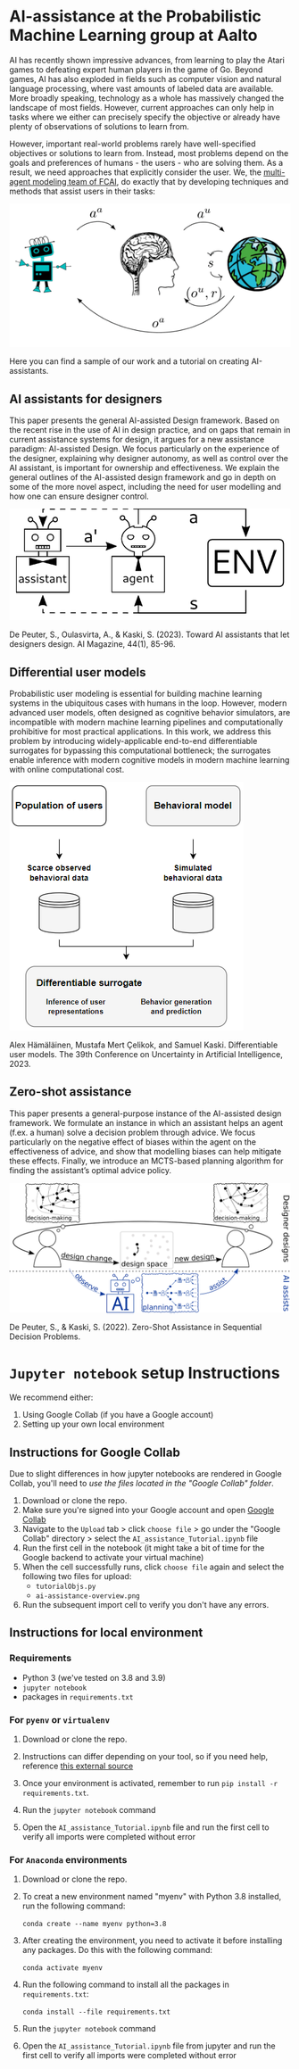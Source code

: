 # AI-assistance at the Probabilistic Machine Learning group at Aalto

AI has recently shown impressive advances, from learning to play the Atari
games to defeating expert human players in the game of Go. Beyond games, AI has
also exploded in fields such as computer vision and natural language
processing, where vast amounts of labeled data are available. More broadly
speaking, technology as a whole has massively changed the landscape of most
fields. However, current approaches can only help in tasks where we either can
precisely specify the objective or already have plenty of observations of
solutions to learn from.

However, important real-world problems rarely have well-specified objectives or
solutions to learn from. Instead, most problems depend on the goals and
preferences of humans - the users - who are solving them. As a result, we need
approaches that explicitly consider the user. We, the [multi-agent modeling
team of FCAI](https://fcai.fi/fcai-teams#6), do exactly that by developing
techniques and methods that assist users in their tasks:

![AI-assistance diagram](figures/ai-assistance.png)

Here you can find a sample of our work and a tutorial on creating
AI-assistants.

## AI assistants for designers

This paper presents the general AI-assisted Design framework. Based on the
recent rise in the use of AI in design practice, and on gaps that remain in
current assistance systems for design, it argues for a new assistance paradigm:
AI-assisted Design. We focus particularly on the experience of the designer,
explaining why designer autonomy, as well as control over the AI assistant, is
important for ownership and effectiveness. We explain the general outlines of
the AI-assisted design framework and go in depth on some of the more novel
aspect, including the need for user modelling and how one can ensure designer
control.

![Diagram for learning differentiable surrogates](figures/ai-assisted-design-diagram-technical.png)

De Peuter, S., Oulasvirta, A., & Kaski, S. (2023). Toward AI assistants that let designers design. AI Magazine, 44(1), 85-96.

## Differential user models

Probabilistic user modeling is essential for building machine learning systems
in the ubiquitous cases with humans in the loop. However, modern advanced user
models, often designed as cognitive behavior simulators, are incompatible with
modern machine learning pipelines and computationally prohibitive for most
practical applications. In this work, we address this problem by introducing
widely-applicable end-to-end differentiable surrogates for bypassing this
computational bottleneck; the surrogates enable inference with modern cognitive
models in modern machine learning with online computational cost.

![Diagram for learning differentiable surrogates](figures/differential-user-models.png)

Alex Hämäläinen, Mustafa Mert Çelikok, and Samuel Kaski. Differentiable user models. The 39th Conference on Uncertainty in Artificial Intelligence, 2023.

## Zero-shot assistance

This paper presents a general-purpose instance of the AI-assisted design
framework. We formulate an instance in which an assistant helps an agent (f.ex.
a human) solve a decision problem through advice. We focus particularly on the
negative effect of biases within the agent on the effectiveness of advice, and
show that modelling biases can help mitigate these effects. Finally, we
introduce an MCTS-based planning algorithm for finding the assistant’s optimal
advice policy.

![Diagram for learning differentiable surrogates](figures/AI_assisted_design_slide_diagram.png)

De Peuter, S., & Kaski, S. (2022). Zero-Shot Assistance in Sequential Decision Problems.

# `Jupyter notebook` setup Instructions

We recommend either:
1. Using Google Collab (if you have a Google account)
2. Setting up your own local environment


## Instructions for Google Collab
Due to slight differences in how jupyter notebooks are rendered in Google Collab, you'll need to *use the files located in the "Google Collab" folder*.

1. Download or clone the repo.
2. Make sure you're signed into your Google account and open [Google Collab](https://colab.research.google.com/)
3. Navigate to the `Upload` tab > click `choose file` > go under the "Google Collab" directory > select the `AI_assistance_Tutorial.ipynb` file
4. Run the first cell in the notebook (it might take a bit of time for the Google backend to activate your virtual machine)
5. When the cell successfully runs, click `choose file` again and select the following two files for upload:
    - `tutorialObjs.py`
    - `ai-assistance-overview.png`
6. Run the subsequent import cell to verify you don't have any errors.

## Instructions for local environment
### Requirements
- Python 3 (we've tested on 3.8 and 3.9)
- `jupyter notebook`
- packages in `requirements.txt` 

### For `pyenv` or `virtualenv`
1. Download or clone the repo.
2. Instructions can differ depending on your tool, so if you need help, reference [this external source](https://realpython.com/intro-to-pyenv/#virtual-environments-and-pyenv)

3. Once your environment is activated, remember to run `pip install -r requirements.txt`.

4. Run the `jupyter notebook` command

5. Open the `AI_assistance_Tutorial.ipynb` file and run the first cell to verify all imports were completed without error
  
### For `Anaconda` environments
1. Download or clone the repo.
2. To creat a new environment named "myenv" with Python 3.8 installed, run the following command:

    `conda create --name myenv python=3.8`

3. After creating the environment, you need to activate it before installing any packages. Do this with the following command:

    `conda activate myenv`

4. Run the following command to install all the packages in `requirements.txt`:

    `conda install --file requirements.txt`

5. Run the `jupyter notebook` command

6. Open the `AI_assistance_Tutorial.ipynb` file from jupyter and run the first cell to verify all imports were completed without error

